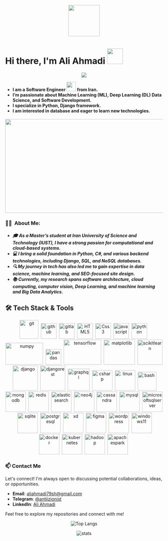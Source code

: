 
<p align="center"><img src="https://media.giphy.com/media/M9gbBd9nbDrOTu1Mqx/giphy.gif" width="100"/></p>

# Hi there, I'm Ali Ahmadi <img src="https://media.giphy.com/media/hvRJCLFzcasrR4ia7z/giphy.gif" width="50">
<h4 align="left">
<p align="center">
  <img src="https://readme-typing-svg.herokuapp.com/?lines=Welcome+to+my+GitHub+Profile!&center=true&width=360&height=50">
</p>
<ul>
<li>I am a Software Engineer <img src="https://media.giphy.com/media/WUlplcMpOCEmTGBtBW/giphy.gif" width="30"> from Iran.</li>
<li>I’m passionate about Machine Learning (ML), Deep Learning (DL) Data Science, and Software Development.</li>
<li>I specialize in Python, Django framework.</li>
<li>I am interested in database and eager to learn new technologies.</li>
</ul>
</h4>

<p align="center"><img src="https://media.giphy.com/media/dWesBcTLavkZuG35MI/giphy.gif" width="600" height="300"  /></p>

### :man_technologist: &nbsp;About Me:
<h5 align="left">
    <ul>
        <li>🎓 As a Master’s student at Iran University of Science and Technology (IUST), I have a strong passion for computational and cloud-based systems.</li>
        <li>💻 I bring a solid foundation in Python, C#, and various backend technologies, including Django, SQL, and NoSQL databases.</li>
        <li>🔍 My journey in tech has also led me to gain expertise in data science, machine learning, and SEO-focused site design.</li>
        <li>📚 Currently, my research spans software architecture, cloud computing, computer vision, Deep Learning, and machine learning and Big Data Analytics.</li>
    </ul>
</h5>

## 🛠️ Tech Stack & Tools
  <p align="center">
    <img src="https://cdn.jsdelivr.net/gh/devicons/devicon@latest/icons/git/git-original-wordmark.svg" title="git" alt="git" width="60" height="60"/>&nbsp;
    <img src="https://cdn.jsdelivr.net/gh/devicons/devicon@latest/icons/github/github-original-wordmark.svg" title="github" alt="github" width="50" height="50"/>&nbsp;
    <img src="https://cdn.jsdelivr.net/gh/devicons/devicon@latest/icons/gitlab/gitlab-original-wordmark.svg" title="gitlab" alt="gitlab" width="50" height="50"/>&nbsp;
    <img src="https://cdn.jsdelivr.net/gh/devicons/devicon@latest/icons/html5/html5-original-wordmark.svg" title="HTML5" alt="HTML5" width="50" height="50"/>&nbsp;
    <img src="https://cdn.jsdelivr.net/gh/devicons/devicon@latest/icons/css3/css3-original-wordmark.svg" title="Css3" alt="Css3" width="50" height="50"/>&nbsp;
    <img src="https://cdn.jsdelivr.net/gh/devicons/devicon@latest/icons/javascript/javascript-original.svg" title="javascript" alt="javascript" width="50" height="50"/>&nbsp;
    <img src="https://cdn.jsdelivr.net/gh/devicons/devicon@latest/icons/python/python-original-wordmark.svg" title="python" alt="python" width="50" height="50"/>&nbsp;
    <img src="https://cdn.jsdelivr.net/gh/devicons/devicon@latest/icons/numpy/numpy-original-wordmark.svg" title="numpy" alt="numpy" width="120" height="70" />&nbsp;
    <img src="https://cdn.jsdelivr.net/gh/devicons/devicon@latest/icons/pandas/pandas-original-wordmark.svg" title="pandas" alt="pandas" width="50" height="50" />&nbsp;
    <img src="https://cdn.jsdelivr.net/gh/devicons/devicon@latest/icons/tensorflow/tensorflow-original-wordmark.svg" title="tensorflow" alt="tensorflow" width="120" height="80" />&nbsp;
    <img src="https://cdn.jsdelivr.net/gh/devicons/devicon@latest/icons/matplotlib/matplotlib-original-wordmark.svg" title="matplotlib" alt="matplotlib" width="100" height="80" />&nbsp;
    <img src="https://cdn.jsdelivr.net/gh/devicons/devicon@latest/icons/scikitlearn/scikitlearn-original.svg" title="scikitlearn" alt="scikitlearn" width="80" height="80" />&nbsp;
    <img src="https://cdn.jsdelivr.net/gh/devicons/devicon@latest/icons/django/django-plain-wordmark.svg" title="django" alt="django" width="80" height="80" />&nbsp;
    <img src="https://cdn.jsdelivr.net/gh/devicons/devicon@latest/icons/djangorest/djangorest-line-wordmark.svg" title="djangorest" alt="djangorest" width="80" height="80" />&nbsp;
    <img src="https://cdn.jsdelivr.net/gh/devicons/devicon@latest/icons/graphql/graphql-plain-wordmark.svg" title="graphql" alt="graphql" width="70" height="70" />&nbsp;
    <img src="https://cdn.jsdelivr.net/gh/devicons/devicon@latest/icons/csharp/csharp-original.svg" title="csharp" alt="csharp" width="65" height="65" />&nbsp;
    <img  src="https://cdn.jsdelivr.net/gh/devicons/devicon@latest/icons/linux/linux-original.svg" title="linux" alt="linux" width="65" height="65" />&nbsp;
    <img  src="https://cdn.jsdelivr.net/gh/devicons/devicon@latest/icons/bash/bash-original.svg" title="bash" alt="bash" width="60" height="60" />&nbsp;
    <img  src="https://cdn.jsdelivr.net/gh/devicons/devicon@latest/icons/mongodb/mongodb-original-wordmark.svg" title="mongodb" alt="mongodb" width="65" height="65" />&nbsp;
    <img  src="https://cdn.jsdelivr.net/gh/devicons/devicon@latest/icons/redis/redis-plain-wordmark.svg" title="redis" alt="redis" width="65" height="65" />&nbsp;
    <img  src="https://cdn.jsdelivr.net/gh/devicons/devicon@latest/icons/elasticsearch/elasticsearch-original.svg" title="elasticsearch" alt="elasticsearch" width="65" height="65" />&nbsp;
    <img  src="https://cdn.jsdelivr.net/gh/devicons/devicon@latest/icons/neo4j/neo4j-original-wordmark.svg" title="neo4j" alt="neo4j" width="65" height="65" />&nbsp;
    <img  src="https://cdn.jsdelivr.net/gh/devicons/devicon@latest/icons/cassandra/cassandra-original-wordmark.svg" title="cassandra" alt="cassandra" width="65" height="65" />&nbsp;
    <img  src="https://cdn.jsdelivr.net/gh/devicons/devicon@latest/icons/mysql/mysql-original-wordmark.svg" title="mysql" alt="mysql" width="65" height="65" />&nbsp;
    <img  src="https://cdn.jsdelivr.net/gh/devicons/devicon@latest/icons/microsoftsqlserver/microsoftsqlserver-original-wordmark.svg" title="microsoftsqlserver" alt="microsoftsqlserver" width="65" height="65" />&nbsp;
    <img  src="https://cdn.jsdelivr.net/gh/devicons/devicon@latest/icons/sqlite/sqlite-original-wordmark.svg" title="sqlite" alt="sqlite" width="65" height="65" />&nbsp;
    <img  src="https://cdn.jsdelivr.net/gh/devicons/devicon@latest/icons/postgresql/postgresql-original-wordmark.svg" title="postgresql" alt="postgresql" width="65" height="65" />&nbsp;
    <img  src="https://cdn.jsdelivr.net/gh/devicons/devicon@latest/icons/xd/xd-original.svg" title="xd" alt="xd" width="65" height="65" />&nbsp;
    <img  src="https://cdn.jsdelivr.net/gh/devicons/devicon@latest/icons/figma/figma-original.svg" title="figma" alt="figma" width="65" height="65" />&nbsp;
    <img  src="https://cdn.jsdelivr.net/gh/devicons/devicon@latest/icons/wordpress/wordpress-original.svg" title="wordpress" alt="wordpress" width="65" height="65" />&nbsp;
    <img  src="https://cdn.jsdelivr.net/gh/devicons/devicon@latest/icons/windows11/windows11-original-wordmark.svg" title="windows11" alt="windows11" width="65" height="65" />&nbsp;
    <img  src="https://cdn.jsdelivr.net/gh/devicons/devicon@latest/icons/docker/docker-original-wordmark.svg" title="docker" alt="docker" width="65" height="65" />&nbsp;
    <img  src="https://cdn.jsdelivr.net/gh/devicons/devicon@latest/icons/kubernetes/kubernetes-original-wordmark.svg" title="kubernetes" alt="kubernetes" width="65" height="65" />&nbsp;
    <img  src="https://cdn.jsdelivr.net/gh/devicons/devicon@latest/icons/hadoop/hadoop-original.svg" title="hadoop" alt="hadoop" width="65" height="65" />&nbsp;
    <img  src="https://cdn.jsdelivr.net/gh/devicons/devicon@latest/icons/apachespark/apachespark-original-wordmark.svg" title="apachespark" alt="apachespark" width="65" height="65" />&nbsp;
  </p>

### 📫 Contact Me

Let's connect! I'm always open to discussing potential collaborations, ideas, or opportunities.

- **Email**: [aliahmadi79sh@gmail.com](mailto:aliahmadi79sh@gmail.com)
- **Telegram**: [@antiizionist](https://t.me/antiizionist)
- **LinkedIn**: [Ali Ahmadi](https://www.linkedin.com/in/ali-ahmadi-79ah/)

Feel free to explore my repositories and connect with me!

<p align="center" width="600" height="300">
  <img src="https://github-readme-stats.vercel.app/api/top-langs/?username=AliAhmadi-Software&theme=dracula&layout=compact" alt="Top Langs">
</p>
<p align="center" width="600" height="300">
  <img align="center" src="https://github-readme-stats.vercel.app/api?username=AliAhmadi-Software&show_icons=true&theme=dark&hide_border=false" alt="stats" />
</p>
